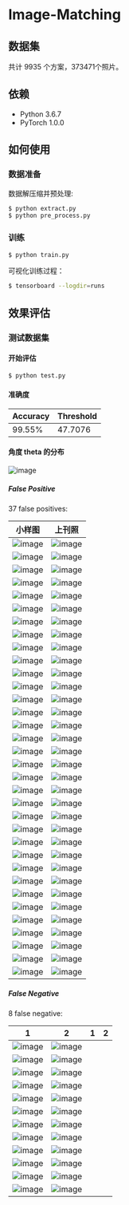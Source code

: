 # Image-Matching

## 数据集
共计 9935 个方案，373471个照片。

## 依赖
- Python 3.6.7
- PyTorch 1.0.0

## 如何使用

### 数据准备
数据解压缩并预处理:
```bash
$ python extract.py
$ python pre_process.py
```

### 训练
```bash
$ python train.py
```

可视化训练过程：
```bash
$ tensorboard --logdir=runs
```

## 效果评估

### 测试数据集

#### 开始评估
```bash
$ python test.py
```

#### 准确度
|Accuracy|Threshold|
|---|---|
|99.55%|47.7076|


#### 角度 theta 的分布

![image](https://github.com/foamliu/Image-Matching/raw/master/images/theta_dist.png)

##### False Positive
37 false positives:

小样图|上刊照|
|---|---|
|![image](https://github.com/foamliu/Image-Matching/raw/master/images/0_fp_0.jpg)|![image](https://github.com/foamliu/Image-Matching/raw/master/images/0_fp_1.jpg)|
|![image](https://github.com/foamliu/Image-Matching/raw/master/images/1_fp_0.jpg)|![image](https://github.com/foamliu/Image-Matching/raw/master/images/1_fp_1.jpg)|
|![image](https://github.com/foamliu/Image-Matching/raw/master/images/2_fp_0.jpg)|![image](https://github.com/foamliu/Image-Matching/raw/master/images/2_fp_1.jpg)|
|![image](https://github.com/foamliu/Image-Matching/raw/master/images/3_fp_0.jpg)|![image](https://github.com/foamliu/Image-Matching/raw/master/images/3_fp_1.jpg)|
|![image](https://github.com/foamliu/Image-Matching/raw/master/images/4_fp_0.jpg)|![image](https://github.com/foamliu/Image-Matching/raw/master/images/4_fp_1.jpg)|
|![image](https://github.com/foamliu/Image-Matching/raw/master/images/5_fp_0.jpg)|![image](https://github.com/foamliu/Image-Matching/raw/master/images/5_fp_1.jpg)|
|![image](https://github.com/foamliu/Image-Matching/raw/master/images/6_fp_0.jpg)|![image](https://github.com/foamliu/Image-Matching/raw/master/images/6_fp_1.jpg)|
|![image](https://github.com/foamliu/Image-Matching/raw/master/images/7_fp_0.jpg)|![image](https://github.com/foamliu/Image-Matching/raw/master/images/7_fp_1.jpg)|
|![image](https://github.com/foamliu/Image-Matching/raw/master/images/8_fp_0.jpg)|![image](https://github.com/foamliu/Image-Matching/raw/master/images/8_fp_1.jpg)|
|![image](https://github.com/foamliu/Image-Matching/raw/master/images/9_fp_0.jpg)|![image](https://github.com/foamliu/Image-Matching/raw/master/images/9_fp_1.jpg)|
|![image](https://github.com/foamliu/Image-Matching/raw/master/images/10_fp_0.jpg)|![image](https://github.com/foamliu/Image-Matching/raw/master/images/10_fp_1.jpg)|
|![image](https://github.com/foamliu/Image-Matching/raw/master/images/11_fp_0.jpg)|![image](https://github.com/foamliu/Image-Matching/raw/master/images/11_fp_1.jpg)|
|![image](https://github.com/foamliu/Image-Matching/raw/master/images/12_fp_0.jpg)|![image](https://github.com/foamliu/Image-Matching/raw/master/images/12_fp_1.jpg)|
|![image](https://github.com/foamliu/Image-Matching/raw/master/images/13_fp_0.jpg)|![image](https://github.com/foamliu/Image-Matching/raw/master/images/13_fp_1.jpg)|
|![image](https://github.com/foamliu/Image-Matching/raw/master/images/14_fp_0.jpg)|![image](https://github.com/foamliu/Image-Matching/raw/master/images/14_fp_1.jpg)|
|![image](https://github.com/foamliu/Image-Matching/raw/master/images/15_fp_0.jpg)|![image](https://github.com/foamliu/Image-Matching/raw/master/images/15_fp_1.jpg)|
|![image](https://github.com/foamliu/Image-Matching/raw/master/images/16_fp_0.jpg)|![image](https://github.com/foamliu/Image-Matching/raw/master/images/16_fp_1.jpg)|
|![image](https://github.com/foamliu/Image-Matching/raw/master/images/17_fp_0.jpg)|![image](https://github.com/foamliu/Image-Matching/raw/master/images/17_fp_1.jpg)|
|![image](https://github.com/foamliu/Image-Matching/raw/master/images/18_fp_0.jpg)|![image](https://github.com/foamliu/Image-Matching/raw/master/images/18_fp_1.jpg)|
|![image](https://github.com/foamliu/Image-Matching/raw/master/images/19_fp_0.jpg)|![image](https://github.com/foamliu/Image-Matching/raw/master/images/19_fp_1.jpg)|
|![image](https://github.com/foamliu/Image-Matching/raw/master/images/20_fp_0.jpg)|![image](https://github.com/foamliu/Image-Matching/raw/master/images/20_fp_1.jpg)|
|![image](https://github.com/foamliu/Image-Matching/raw/master/images/21_fp_0.jpg)|![image](https://github.com/foamliu/Image-Matching/raw/master/images/21_fp_1.jpg)|
|![image](https://github.com/foamliu/Image-Matching/raw/master/images/22_fp_0.jpg)|![image](https://github.com/foamliu/Image-Matching/raw/master/images/22_fp_1.jpg)|
|![image](https://github.com/foamliu/Image-Matching/raw/master/images/23_fp_0.jpg)|![image](https://github.com/foamliu/Image-Matching/raw/master/images/23_fp_1.jpg)|
|![image](https://github.com/foamliu/Image-Matching/raw/master/images/24_fp_0.jpg)|![image](https://github.com/foamliu/Image-Matching/raw/master/images/24_fp_1.jpg)|
|![image](https://github.com/foamliu/Image-Matching/raw/master/images/25_fp_0.jpg)|![image](https://github.com/foamliu/Image-Matching/raw/master/images/25_fp_1.jpg)|
|![image](https://github.com/foamliu/Image-Matching/raw/master/images/26_fp_0.jpg)|![image](https://github.com/foamliu/Image-Matching/raw/master/images/26_fp_1.jpg)|
|![image](https://github.com/foamliu/Image-Matching/raw/master/images/27_fp_0.jpg)|![image](https://github.com/foamliu/Image-Matching/raw/master/images/27_fp_1.jpg)|
|![image](https://github.com/foamliu/Image-Matching/raw/master/images/28_fp_0.jpg)|![image](https://github.com/foamliu/Image-Matching/raw/master/images/28_fp_1.jpg)|
|![image](https://github.com/foamliu/Image-Matching/raw/master/images/29_fp_0.jpg)|![image](https://github.com/foamliu/Image-Matching/raw/master/images/29_fp_1.jpg)|
|![image](https://github.com/foamliu/Image-Matching/raw/master/images/30_fp_0.jpg)|![image](https://github.com/foamliu/Image-Matching/raw/master/images/30_fp_1.jpg)|
|![image](https://github.com/foamliu/Image-Matching/raw/master/images/31_fp_0.jpg)|![image](https://github.com/foamliu/Image-Matching/raw/master/images/31_fp_1.jpg)|
|![image](https://github.com/foamliu/Image-Matching/raw/master/images/32_fp_0.jpg)|![image](https://github.com/foamliu/Image-Matching/raw/master/images/32_fp_1.jpg)|
|![image](https://github.com/foamliu/Image-Matching/raw/master/images/33_fp_0.jpg)|![image](https://github.com/foamliu/Image-Matching/raw/master/images/33_fp_1.jpg)|




##### False Negative
8 false negative:

1|2|1|2|
|---|---|---|---|
|![image](https://github.com/foamliu/Image-Matching/raw/master/images/0_fn_0.jpg)|![image](https://github.com/foamliu/Image-Matching/raw/master/images/0_fn_1.jpg)|
|![image](https://github.com/foamliu/Image-Matching/raw/master/images/1_fn_0.jpg)|![image](https://github.com/foamliu/Image-Matching/raw/master/images/1_fn_1.jpg)|
|![image](https://github.com/foamliu/Image-Matching/raw/master/images/2_fn_0.jpg)|![image](https://github.com/foamliu/Image-Matching/raw/master/images/2_fn_1.jpg)|
|![image](https://github.com/foamliu/Image-Matching/raw/master/images/3_fn_0.jpg)|![image](https://github.com/foamliu/Image-Matching/raw/master/images/3_fn_1.jpg)|
|![image](https://github.com/foamliu/Image-Matching/raw/master/images/4_fn_0.jpg)|![image](https://github.com/foamliu/Image-Matching/raw/master/images/4_fn_1.jpg)|
|![image](https://github.com/foamliu/Image-Matching/raw/master/images/5_fn_0.jpg)|![image](https://github.com/foamliu/Image-Matching/raw/master/images/5_fn_1.jpg)|
|![image](https://github.com/foamliu/Image-Matching/raw/master/images/6_fn_0.jpg)|![image](https://github.com/foamliu/Image-Matching/raw/master/images/6_fn_1.jpg)|
|![image](https://github.com/foamliu/Image-Matching/raw/master/images/7_fn_0.jpg)|![image](https://github.com/foamliu/Image-Matching/raw/master/images/7_fn_1.jpg)|
|![image](https://github.com/foamliu/Image-Matching/raw/master/images/8_fn_0.jpg)|![image](https://github.com/foamliu/Image-Matching/raw/master/images/8_fn_1.jpg)|
|![image](https://github.com/foamliu/Image-Matching/raw/master/images/9_fn_0.jpg)|![image](https://github.com/foamliu/Image-Matching/raw/master/images/9_fn_1.jpg)|
|![image](https://github.com/foamliu/Image-Matching/raw/master/images/10_fn_0.jpg)|![image](https://github.com/foamliu/Image-Matching/raw/master/images/10_fn_1.jpg)|
|![image](https://github.com/foamliu/Image-Matching/raw/master/images/11_fn_0.jpg)|![image](https://github.com/foamliu/Image-Matching/raw/master/images/11_fn_1.jpg)|


